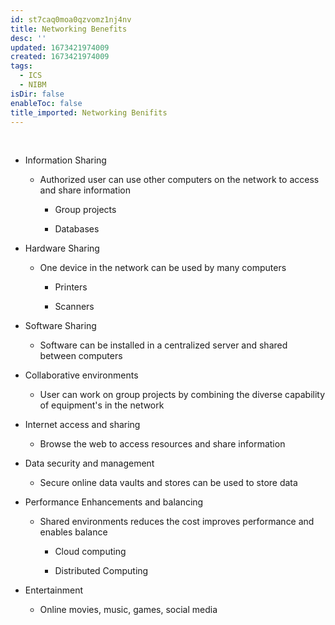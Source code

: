 ```yaml
---
id: st7caq0moa0qzvomz1nj4nv
title: Networking Benefits
desc: ''
updated: 1673421974009
created: 1673421974009
tags:
  - ICS
  - NIBM
isDir: false
enableToc: false
title_imported: Networking Benifits
---
```


 

-   Information Sharing

    -   Authorized user can use other computers on the network to access and share information

        -   Group projects

        -   Databases


-   Hardware Sharing

    -   One device in the network can be used by many computers

        -   Printers

        -   Scanners


-   Software Sharing

    -   Software can be installed in a centralized server and shared between computers


-   Collaborative environments

    -   User can work on group projects by combining the diverse capability of equipment\'s in the network


-   Internet access and sharing

    -   Browse the web to access resources and share information


-   Data security and management

    -   Secure online data vaults and stores can be used to store data


-   Performance Enhancements and balancing

    -   Shared environments reduces the cost improves performance and enables balance

        -   Cloud computing

        -   Distributed Computing


-   Entertainment

    -   Online movies, music, games, social media